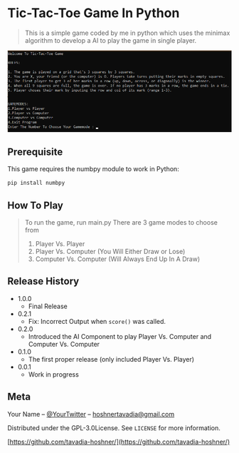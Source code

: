 # Tic-Tac-Toe Game In Python
>This is a simple game coded by me in python which uses the minimax algorithm to develop a AI to play the game in single player.

![](header.png)

## Prerequisite

This game requires the numbpy module to work in Python:

```python
pip install numbpy
```

## How To Play
>To run the game, run main.py
>There are 3 game modes to choose from 
>1. Player Vs. Player
>2. Player Vs. Computer (You Will Either Draw or Lose)
>3. Computer Vs. Computer (Will Always End Up In A Draw)

## Release History

* 1.0.0
    * Final Release
* 0.2.1
    * Fix: Incorrect Output when `score()` was called.
* 0.2.0
    * Introduced the AI Component to play Player Vs. Computer and Computer Vs. Computer
* 0.1.0
    * The first proper release (only included Player Vs. Player)
* 0.0.1
    * Work in progress

## Meta

Your Name – [@YourTwitter](https://twitter.com/dbader_org) – hoshnertavadia@gmail.com

Distributed under the GPL-3.0License. See ``LICENSE`` for more information.

[https://github.com/tavadia-hoshner/](https://github.com/tavadia-hoshner/)
